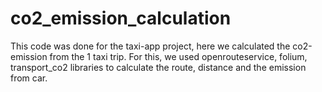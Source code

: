 # co2_emission_calculation
This code was done for the taxi-app project, here we calculated the co2-emission from the 1 taxi trip. For this, we used openrouteservice, folium, transport_co2 libraries to calculate the route, distance and the emission from car. 
